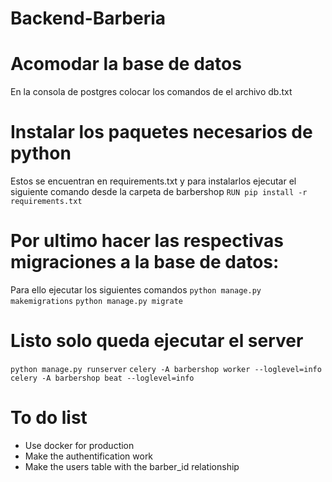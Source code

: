 # Backend-Barberia
# Acomodar la base de datos
En la consola de postgres colocar los comandos de el archivo db.txt
# Instalar los paquetes necesarios de python
Estos se encuentran en requirements.txt y para instalarlos ejecutar el siguiente comando desde la carpeta de barbershop
`RUN pip install -r requirements.txt`
# Por ultimo hacer las respectivas migraciones a la base de datos:
Para ello ejecutar los siguientes comandos
`python manage.py makemigrations`
`python manage.py migrate`

# Listo solo queda ejecutar el server
`python manage.py runserver`
`celery -A barbershop worker --loglevel=info`
`celery -A barbershop beat --loglevel=info`

# To do list

- Use docker for production
- Make the authentification work
- Make the users table with the barber_id relationship
